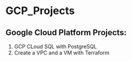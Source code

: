 # GCP_Projects

## Google Cloud Platform Projects:

1. GCP CLoud SQL with PostgreSQL
2. Create a VPC and a VM with Terraform 

